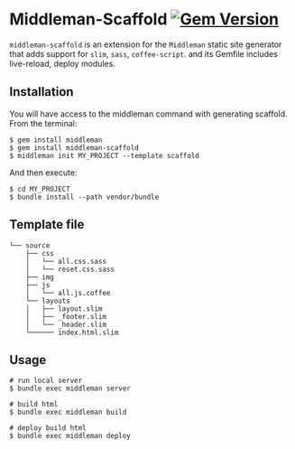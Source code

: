 # Middleman-Scaffold [![Gem Version](https://badge.fury.io/rb/middleman-scaffold.png)](http://badge.fury.io/rb/middleman-scaffold)

`middleman-scaffold` is an extension for the `Middleman` static site generator that adds support for `slim`, `sass`, `coffee-script`. and its Gemfile includes live-reload, deploy modules.

## Installation

You will have access to the middleman command with generating scaffold.  From the terminal:

    $ gem install middleman 
    $ gem install middleman-scaffold 
    $ middleman init MY_PROJECT --template scaffold

And then execute:

    $ cd MY_PROJECT
    $ bundle install --path vendor/bundle

## Template file

    └── source
        ├── css
        │   └── all.css.sass
        │   └── reset.css.sass
        ├── img
        ├── js
        │   └── all.js.coffee
        └── layouts
        │   ├── layout.slim
        │   ├── _footer.slim
        │   └── _header.slim
        └────── index.html.slim

## Usage
    
    # run local server
    $ bundle exec middleman server
    
    # build html
    $ bundle exec middleman build
    
    # deploy build html
    $ bundle exec middleman deploy
